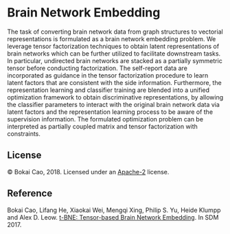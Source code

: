 # Brain Network Embedding

The task of converting brain network data from graph structures to vectorial representations is formulated as a brain network embedding problem. We leverage tensor factorization techniques to obtain latent representations of brain networks which can be further utilized to facilitate downstream tasks. In particular, undirected brain networks are stacked as a partially symmetric tensor before conducting factorization. The self-report data are incorporated as guidance in the tensor factorization procedure to learn latent factors that are consistent with the side information. Furthermore, the representation learning and classifier training are blended into a unified optimization framework to obtain discriminative representations, by allowing the classifier parameters to interact with the original brain network data via latent factors and the representation learning process to be aware of the supervision information. The formulated optimization problem can be interpreted as partially coupled matrix and tensor factorization with constraints.

License
-------
© Bokai Cao, 2018. Licensed under an [Apache-2](https://github.com/caobokai/brain-network-embedding/blob/master/LICENSE) license.

Reference
---------
Bokai Cao, Lifang He, Xiaokai Wei, Mengqi Xing, Philip S. Yu, Heide Klumpp and Alex D. Leow. [t-BNE: Tensor-based Brain Network Embedding](https://www.cs.uic.edu/~bcao1/doc/sdm17.pdf). In SDM 2017.
